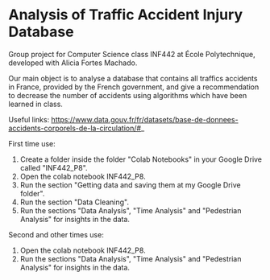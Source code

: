 # Analysis of Traffic Accident Injury Database

Group project for Computer Science class INF442 at École Polytechnique, developed with Alicia Fortes Machado.

Our main object is to analyse a database that contains all traffics accidents in France, provided by the French government, 
and give a recommendation to decrease the number of accidents using algorithms which have been learned in class.

Useful links:
https://www.data.gouv.fr/fr/datasets/base-de-donnees-accidents-corporels-de-la-circulation/#_

First time use:
1. Create a folder inside the folder "Colab Notebooks" in your Google Drive called "INF442_P8".
2. Open the colab notebook INF442_P8.
3. Run the section "Getting data and saving them at my Google Drive folder".
4. Run the section "Data Cleaning".
5. Run the sections "Data Analysis", "Time Analysis" and "Pedestrian Analysis" for insights in the data.

Second and other times use:
1. Open the colab notebook INF442_P8.
2. Run the sections "Data Analysis", "Time Analysis" and "Pedestrian Analysis" for insights in the data.

